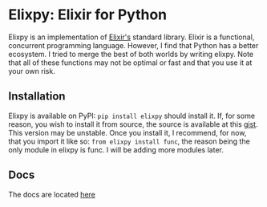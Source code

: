 # Elixpy: Elixir for Python

Elixpy is an implementation of [Elixir's](elixir-lang.org) standard library. Elixir is a functional, concurrent programming language. However, I find that Python has a better ecosystem. I tried to merge the best of both worlds by writing elixpy. Note that all of these functions may not be optimal or fast and that you use it at your own risk.

## Installation

Elixpy is available on PyPI: `pip install elixpy` should install it. If, for some reason, you wish to install it from source, the source is available at this [gist](https://gist.github.com/techieji/539c62d1409af3a43ed2a2251cffc3b0). This version may be unstable. Once you install it, I recommend, for now, that you import it like so: `from elixpy install func`, the reason being the only module in elixpy is func. I will be adding more modules later.

## Docs

The docs are located [here](docs/index.md)
